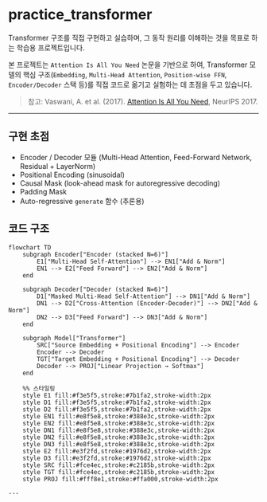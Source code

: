 # practice_transformer
Transformer 구조를 직접 구현하고 실습하며, 그 동작 원리를 이해하는 것을 목표로 하는 학습용 프로젝트입니다.

본 프로젝트는 `Attention Is All You Need` 논문을 기반으로 하여,
Transformer 모델의 핵심 구조(`Embedding`, `Multi-Head Attention`, `Position-wise FFN`, `Encoder/Decoder` 스택 등)를
직접 코드로 옮기고 실험하는 데 초점을 두고 있습니다.
> 참고: Vaswani, A. et al. (2017). [Attention Is All You Need](https://arxiv.org/abs/1706.03762), NeurIPS 2017.

---

## 구현 초점
- Encoder / Decoder 모듈 (Multi-Head Attention, Feed-Forward Network, Residual + LayerNorm)
- Positional Encoding (sinusoidal)
- Causal Mask (look-ahead mask for autoregressive decoding)
- Padding Mask
- Auto-regressive `generate` 함수 (추론용)

## 코드 구조
```mermaid
flowchart TD
    subgraph Encoder["Encoder (stacked N=6)"]
        E1["Multi-Head Self-Attention"] --> EN1["Add & Norm"]
        EN1 --> E2["Feed Forward"] --> EN2["Add & Norm"]
    end
    
    subgraph Decoder["Decoder (stacked N=6)"]
        D1["Masked Multi-Head Self-Attention"] --> DN1["Add & Norm"]
        DN1 --> D2["Cross-Attention (Encoder-Decoder)"] --> DN2["Add & Norm"]
        DN2 --> D3["Feed Forward"] --> DN3["Add & Norm"]
    end
    
    subgraph Model["Transformer"]
        SRC["Source Embedding + Positional Encoding"] --> Encoder
        Encoder --> Decoder
        TGT["Target Embedding + Positional Encoding"] --> Decoder
        Decoder --> PROJ["Linear Projection → Softmax"]
    end
    
    %% 스타일링
    style E1 fill:#f3e5f5,stroke:#7b1fa2,stroke-width:2px
    style D1 fill:#f3e5f5,stroke:#7b1fa2,stroke-width:2px
    style D2 fill:#f3e5f5,stroke:#7b1fa2,stroke-width:2px
    style EN1 fill:#e8f5e8,stroke:#388e3c,stroke-width:2px
    style EN2 fill:#e8f5e8,stroke:#388e3c,stroke-width:2px
    style DN1 fill:#e8f5e8,stroke:#388e3c,stroke-width:2px
    style DN2 fill:#e8f5e8,stroke:#388e3c,stroke-width:2px
    style DN3 fill:#e8f5e8,stroke:#388e3c,stroke-width:2px
    style E2 fill:#e3f2fd,stroke:#1976d2,stroke-width:2px
    style D3 fill:#e3f2fd,stroke:#1976d2,stroke-width:2px
    style SRC fill:#fce4ec,stroke:#c2185b,stroke-width:2px
    style TGT fill:#fce4ec,stroke:#c2185b,stroke-width:2px
    style PROJ fill:#fff8e1,stroke:#ffa000,stroke-width:2px
    
---
